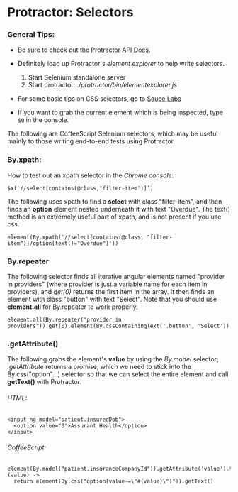 # Protractor: Selectors

### General Tips:
* Be sure to check out the Protractor [API Docs](http://angular.github.io/protractor/#/api).

* Definitely load up Protractor's *element explorer* to help write selectors.  
  1. Start Selenium standalone server
  2. Start protractor: *./protractor/bin/elementexplorer.js*


* For some basic tips on CSS selectors, go to [Sauce Labs](https://saucelabs.com/resources/selenium/css-selectors)

* If you want to grab the current element which is being inspected, type `$0` in the console.

The following are CoffeeScript Selenium selectors, which may be useful mainly to those
writing end-to-end tests using Protractor.

### By.xpath:

How to test out an xpath selector in the *Chrome console*:

`$x('//select[contains(@class,"filter-item")]’)`

The following uses xpath to find a **select** with class "filter-item", and then finds
an **option** element nested underneath it with text "Overdue".  The text() method
is an extremely useful part of xpath, and is not present if you use css.

`element(By.xpath('//select[contains(@class, "filter-item")]/option[text()="Overdue"]'))`

### By.repeater

The following selector finds all iterative angular elements named "provider in providers"
(where provider is just a variable name for each item in providers), and *get(0)*
returns the first item in the array.  It then finds an element with class "button" with
text "Select".  Note that you should use **element.all** for By.repeater to work properly.

`element.all(By.repeater("provider in providers")).get(0).element(By.cssContainingText('.button', 'Select'))`

### .getAttribute()

The following grabs the element's **value** by using the *By.model* selector; *.getAttribute* returns a promise, which we need to stick into the By.css("option"...) selector
so that we can select the entire element and call **getText()** with Protractor.

###### HTML:
```
<input ng-model="patient.insuredDob">
  <option value="0">Assurant Health</option>
</input>
```

###### CoffeeScript:
```
element(By.model("patient.insuranceCompanyId")).getAttribute('value').then (value) ->
  return element(By.css("option[value~=\"#{value}\"]")).getText()
```

